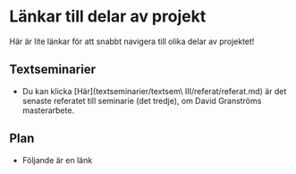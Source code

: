 # Länkar till delar av projekt
Här är lite länkar för att snabbt navigera till olika delar av projektet!

## Textseminarier
* Du kan klicka [Här](textseminarier/textsem\ III/referat/referat.md) är det senaste referatet till seminarie (det tredje), om David Granströms masterarbete.

## Plan
* Följande är en länk 
